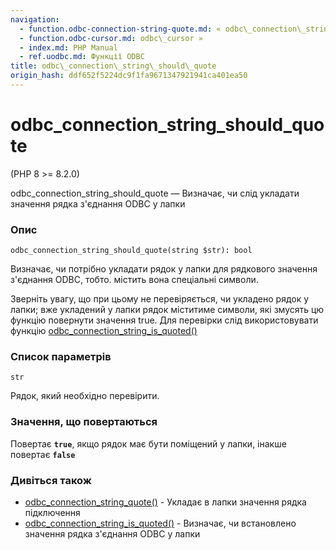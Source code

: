 ```yaml
---
navigation:
  - function.odbc-connection-string-quote.md: « odbc\_connection\_string\_quote
  - function.odbc-cursor.md: odbc\_cursor »
  - index.md: PHP Manual
  - ref.uodbc.md: Функції ODBC
title: odbc\_connection\_string\_should\_quote
origin_hash: ddf652f5224dc9f1fa9671347921941ca401ea50
---
```

# odbc\_connection\_string\_should\_quote

(PHP 8 >= 8.2.0)

odbc\_connection\_string\_should\_quote — Визначає, чи слід укладати значення рядка з'єднання ODBC у лапки

### Опис

```methodsynopsis
odbc_connection_string_should_quote(string $str): bool
```

Визначає, чи потрібно укладати рядок у лапки для рядкового значення з'єднання ODBC, тобто. містить вона спеціальні символи.

Зверніть увагу, що при цьому не перевіряється, чи укладено рядок у лапки; вже укладений у лапки рядок міститиме символи, які змусять цю функцію повернути значення true. Для перевірки слід використовувати функцію [odbc\_connection\_string\_is\_quoted()](function.odbc-connection-string-is-quoted.md)

### Список параметрів

`str`

Рядок, який необхідно перевірити.

### Значення, що повертаються

Повертає **`true`**, якщо рядок має бути поміщений у лапки, інакше повертає **`false`**

### Дивіться також

-   [odbc\_connection\_string\_quote()](function.odbc-connection-string-quote.md) \- Укладає в лапки значення рядка підключення
-   [odbc\_connection\_string\_is\_quoted()](function.odbc-connection-string-is-quoted.md) \- Визначає, чи встановлено значення рядка з'єднання ODBC у лапки
